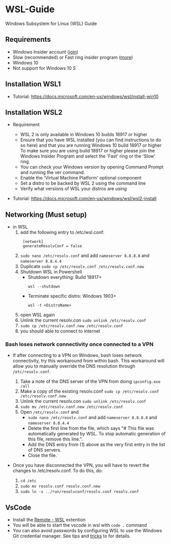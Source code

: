 # WSL-Guide
Windows Subsystem for Linux (WSL) Guide

## Requirements
- Windows Insider account ([join](https://www.windowscentral.com/how-join-windows-insider-program))
- Slow (recommended) or Fast ring insider program ([more](https://insider.windows.com/en-us/how-to-pc/))
- Windows 10
- Not support for Windows 10 S

## Installation WSL1
- Tutorial: https://docs.microsoft.com/en-us/windows/wsl/install-win10

## Installation WSL2
- Requirement
  - WSL 2 is only available in Windows 10 builds 18917 or higher
  - Ensure that you have WSL installed (you can find instructions to do so here) and that you are running Windows 10 build 18917 or higher
To make sure you are using build 18917 or higher please join the Windows Insider Program and select the 'Fast' ring or the 'Slow' ring.
  - You can check your Windows version by opening Command Prompt and running the ver command.
  - Enable the 'Virtual Machine Platform' optional component
  - Set a distro to be backed by WSL 2 using the command line
  - Verify what versions of WSL your distros are using
    
- Tutorial: https://docs.microsoft.com/en-us/windows/wsl/wsl2-install


## Networking (Must setup)
- in WSL
  1. add the following entry to /etc/wsl.conf:
      ```
       [network]
       generateResolvConf = false       
      ```
  1. `sudo nano /etc/resolv.conf` and add `nameserver 8.8.8.8` and `nameserver 8.8.4.4`
  1. Duplicate `sudo cp /etc/resolv.conf /etc/resolv.conf.new`
  1. Shutdown WSL in Powershell  
     - Shutdown everything: Build 18917+
        ```
        wsl --shutdown
        ```
     - Terminate specific distro: Windows 1903+
        ```
        wsl -t <DistroName>
        ````  
  1. open WSL again
  1. Unlink the current resolv.con `sudo unlink /etc/resolv.conf`
  1. `sudo cp /etc/resolv.conf.new /etc/resolv.conf`
  1. you should able to connect to internet
  
  
### Bash loses network connectivity once connected to a VPN
- If after connecting to a VPN on Windows, bash loses network connectivity, try this workaround from within bash. This workaround will allow you to manually override the DNS resolution through `/etc/resolv.conf`.

  1. Take a note of the DNS server of the VPN from doing `ipconfig.exe /all`
  1. Make a copy of the existing resolv.conf `sudo cp /etc/resolv.conf /etc/resolv.conf.new`
  1. Unlink the current resolv.con `sudo unlink /etc/resolv.conf`
  1. `sudo mv /etc/resolv.conf.new /etc/resolv.conf`
  1. Open `/etc/resolv.conf` and
       - `sudo nano /etc/resolv.conf` and add `nameserver 8.8.8.8` and `nameserver 8.8.4.4`
      - Delete the first line from the file, which says "# This file was automatically generated by WSL. To stop automatic generation of this file, remove this line.".
      - Add the DNS entry from (1) above as the very first entry in the list of DNS servers.
      - Close the file.
- Once you have disconnected the VPN, you will have to revert the changes to /etc/resolv.conf. To do this, do:

  1. `cd /etc`
  1. `sudo mv resolv.conf resolv.conf.new`
  1. `sudo ln -s ../run/resolvconf/resolv.conf resolv.conf`
  
## VsCode
- Install the [Remote - WSL](https://marketplace.visualstudio.com/items?itemName=ms-vscode-remote.remote-wsl) extention 
- You will be able to start the vscode in wsl with `code .` command
- You can also avoid passwords by configuring WSL to use the Windows Git credential manager. See tips and [tricks](https://code.visualstudio.com/docs/remote/troubleshooting#_sharing-git-credentials-between-windows-and-wsl) to for details.
